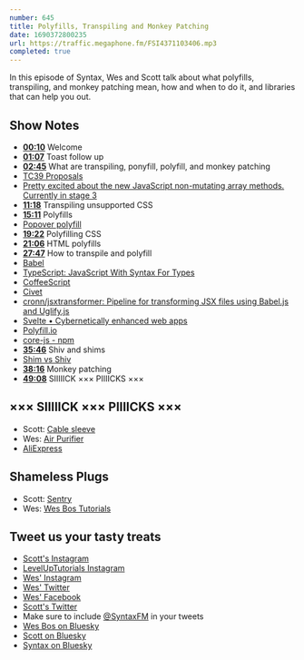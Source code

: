 ```yaml
---
number: 645
title: Polyfills, Transpiling and Monkey Patching
date: 1690372800235
url: https://traffic.megaphone.fm/FSI4371103406.mp3
completed: true
---
```


In this episode of Syntax, Wes and Scott talk about what polyfills, transpiling, and monkey patching mean, how and when to do it, and libraries that can help you out.

## Show Notes

* **[00:10](#t=00:10)** Welcome
* **[01:07](#t=01:07)** Toast follow up
* **[02:45](#t=02:45)** What are transpiling, ponyfill, polyfill, and monkey patching
* [TC39 Proposals](https://github.com/tc39/proposals)
* [Pretty excited about the new JavaScript non-mutating array methods. Currently in stage 3](https://twitter.com/wesbos/status/1593271021557239809)
* **[11:18](#t=11:18)** Transpiling unsupported CSS
* **[15:11](#t=15:11)** Polyfills
* [Popover polyfill](https://github.com/oddbird/popover-polyfill/blob/main/src/popover.ts)
* **[19:22](#t=19:22)** Polyfilling CSS
* **[21:06](#t=21:06)** HTML polyfills
* **[27:47](#t=27:47)** How to transpile and polyfill
* [Babel](https://babeljs.io/)
* [TypeScript: JavaScript With Syntax For Types](https://www.typescriptlang.org/)
* [CoffeeScript](https://coffeescript.org/)
* [Civet](https://civet.dev/)
* [cronn/jsxtransformer: Pipeline for transforming JSX files using Babel.js and Uglify.js](https://github.com/cronn/jsxtransformer)
* [Svelte • Cybernetically enhanced web apps](https://svelte.dev/)
* [Polyfill.io](https://polyfill.io/v3/)
* [core-js - npm](https://www.npmjs.com/package/core-js)
* **[35:46](#t=35:46)** Shiv and shims
* [Shim vs Shiv](https://stackoverflow.com/questions/14429061/html5-shim-vs-shiv)
* **[38:16](#t=38:16)** Monkey patching
* **[49:08](#t=49:08)** SIIIIICK ××× PIIIICKS ×××

## ××× SIIIIICK ××× PIIIICKS ×××

* Scott: [Cable sleeve](https://amzn.to/44vKgcW)
* Wes: [Air Purifier](https://www.meross.com/en-gc/smart-air-purifier/homekit-air-purifier/112)
* [AliExpress](https://www.aliexpress.com/)

## Shameless Plugs

* Scott: [Sentry](https://sentry.io)
* Wes: [Wes Bos Tutorials](https://wesbos.com/courses)

## Tweet us your tasty treats

* [Scott's Instagram](https://www.instagram.com/stolinski/)
* [LevelUpTutorials Instagram](https://www.instagram.com/LevelUpTutorials/)
* [Wes' Instagram](https://www.instagram.com/wesbos/)
* [Wes' Twitter](https://twitter.com/wesbos)
* [Wes' Facebook](https://www.facebook.com/wesbos.developer)
* [Scott's Twitter](https://twitter.com/stolinski)
* Make sure to include [@SyntaxFM](https://twitter.com/SyntaxFM) in your tweets
* [Wes Bos on Bluesky](https://bsky.app/profile/wesbos.com)
* [Scott on Bluesky](https://bsky.app/profile/tolin.ski)
* [Syntax on Bluesky](https://bsky.app/profile/syntax.fm)
